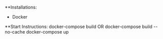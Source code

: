 **Installations:
- Docker 

**Start Instructions:
docker-compose build     OR    docker-compose build --no-cache
docker-compose up
